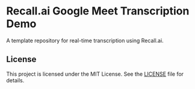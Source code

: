 # Recall.ai Google Meet Transcription Demo

A template repository for real-time transcription using Recall.ai.

## License
This project is licensed under the MIT License. See the [LICENSE](LICENSE) file for details.
